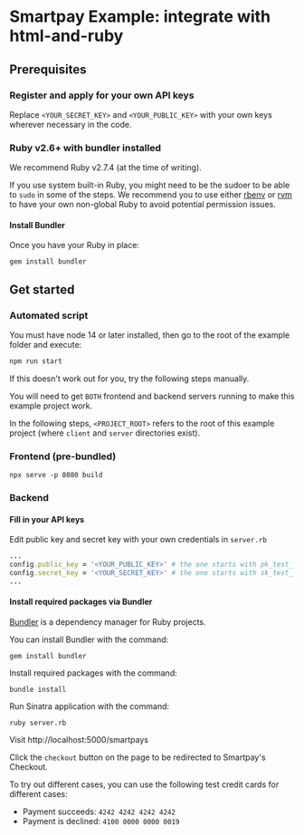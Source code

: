 # Smartpay Example: integrate with html-and-ruby

## Prerequisites

### Register and apply for your own API keys

Replace `<YOUR_SECRET_KEY>` and `<YOUR_PUBLIC_KEY>` with your own keys wherever necessary in the code.

### Ruby v2.6+ with bundler installed

We recommend Ruby v2.7.4 (at the time of writing).

If you use system built-in Ruby, you might need to be the sudoer to be able to `sudo` in some of the steps. We recommend you to use either [rbenv](https://github.com/rbenv/rbenv) or [rvm](https://rvm.io/) to have your own non-global Ruby to avoid potential permission issues.

#### Install Bundler

Once you have your Ruby in place:

```shell
gem install bundler
```

## Get started

### Automated script

You must have node 14 or later installed, then go to the root of the example folder and execute:

```bash
npm run start
```

If this doesn't work out for you, try the following steps manually.

You will need to get `BOTH` frontend and backend servers running to make this example project work.

In the following steps, `<PROJECT_ROOT>` refers to the root of this example project (where `client` and `server` directories exist).

### Frontend (pre-bundled)

```shell
npx serve -p 8080 build
```

### Backend

#### Fill in your API keys

Edit public key and secret key with your own credentials in `server.rb`

```ruby
...
config.public_key = '<YOUR_PUBLIC_KEY>' # the one starts with pk_test_
config.secret_key = '<YOUR_SECRET_KEY>' # the one starts with sk_test_
...
```

#### Install required packages via Bundler

[Bundler](https://bundler.io/) is a dependency manager for Ruby projects.

You can install Bundler with the command:

```shell
gem install bundler
```

Install required packages with the command:

```shell
bundle install
```

Run Sinatra application with the command:

```sheel
ruby server.rb
```

Visit http://localhost:5000/smartpays

Click the `checkout` button on the page to be redirected to Smartpay's Checkout.

To try out different cases, you can use the following test credit cards for different cases:

- Payment succeeds: `4242 4242 4242 4242`
- Payment is declined: `4100 0000 0000 0019`
